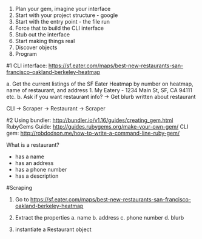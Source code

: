 1. Plan your gem, imagine your interface
2. Start with your project structure - google
3. Start with the entry point - the file run
4. Force that to build the CLI interface
5. Stub out the interface
6. Start making things real
7. Discover objects
8. Program

#1
CLI interface:
https://sf.eater.com/maps/best-new-restaurants-san-francisco-oakland-berkeley-heatmap

a. Get the current listings of the SF Eater Heatmap by number on heatmap, name of restaurant, and address
    1. My Eatery - 1234 Main St, SF, CA 94111
    etc.
b. Ask if you want restaurant info?
    -> Get blurb written about restaurant


 CLI
 ->	Scraper
 	-> Restaurant
 		-> Scraper


#2
Using bundler:
http://bundler.io/v1.16/guides/creating_gem.html
RubyGems Guide:
http://guides.rubygems.org/make-your-own-gem/
CLI gem:
http://robdodson.me/how-to-write-a-command-line-ruby-gem/

What is a restaurant?

- has a name
- has an address
- has a phone number
- has a description


#Scraping

1. Go to https://sf.eater.com/maps/best-new-restaurants-san-francisco-oakland-berkeley-heatmap

2. Extract the properties
	a. name
	b. address
	c. phone number
	d. blurb

3. instantiate a Restaurant object

